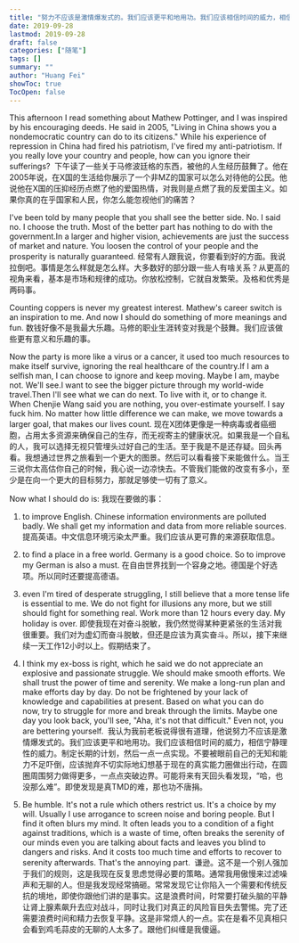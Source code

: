 ```yaml
---
title: "努力不应该是激情爆发式的。我们应该更平和地用功。我们应该相信时间的威力，相信宁静理性的威力。制定长期的计划，然后一点一点实现。不要被眼前自己的无知和能力不足吓倒，应该抛弃"
date: 2019-09-28
lastmod: 2019-09-28
draft: false
categories: ["随笔"]
tags: []
summary: ""
author: "Huang Fei"
showToc: true
TocOpen: false
---
```


This afternoon I read something about Mathew Pottinger, and I was inspired by his encouraging deeds. He said in 2005, "Living in China shows you a nondemocratic country can do to its citizens." While his experience of repression in China had fired his patriotism, I've fired my anti-patriotism. If you really love your country and people, how can you ignore their sufferings? 
下午读了一些关于马修波廷格的东西，被他的人生经历鼓舞了。他在2005年说，在X国的生活给你展示了一个非MZ的国家可以怎么对待他的公民。他说他在X国的压抑经历点燃了他的爱国热情，对我则是点燃了我的反爱国主义。如果你真的在乎国家和人民，你怎么能忽视他们的痛苦？

I've been told by many people that you shall see the better side. No. I said no. I choose the truth. Most of the better part has nothing to do with the government.In a larger and higher vision, achievements are just the success of market and nature. You loosen the control of your people and the prosperity is naturally guaranteed.
经常有人跟我说，你要看到好的方面。我说拉倒吧。事情是怎么样就是怎么样。大多数好的部分跟一些人有啥关系？从更高的视角来看，基本是市场和规律的成功。你放松控制，它就自发繁荣。及格和优秀是两码事。

Counting coppers is never my greatest interest. Mathew's career switch is an inspiration to me. And now I should do something of more meanings and fun.
数钱好像不是我最大乐趣。马修的职业生涯转变对我是个鼓舞。我们应该做些更有意义和乐趣的事。

Now the party is more like a virus or a cancer, it used too much resources to make itself survive, ignoring the real healthcare of the country.If I am a selfish man, I can choose to ignore and keep moving. Maybe I am, maybe not. We'll see.I want to see the bigger picture through my world-wide travel.Then I'll see what we can do next. To live with it, or to change it. When Chenjie Wang said you are nothing, you over-estimate yourself. I say fuck him. No matter how little difference we can make, we move towards a larger goal, that makes our lives count.
现在X团体更像是一种病毒或者癌细胞，占用太多资源来确保自己的生存，而无视寄主的健康状况。如果我是一个自私的人，我可以选择无视只管埋头过好自己的生活。至于我是不是还存疑。回头再看。我想通过世界之旅看到一个更大的图景。然后可以看看接下来能做什么。当王三说你太高估你自己的时候，我心说一边凉快去。不管我们能做的改变有多小，至少是在向一个更大的目标努力，那就足够使一切有了意义。

Now what I should do is:
我现在要做的事：

1. to improve English. Chinese information environments are polluted badly. We shall get my information and data from more reliable sources.
提高英语。中文信息环境污染太严重。我们应该从更可靠的来源获取信息。

2. to find a place in a free world. Germany is a good choice. So to improve my German is also a must.
在自由世界找到一个容身之地。德国是个好选项。所以同时还要提高德语。

3. even I'm tired of desperate struggling, I still believe that a more tense life is essential to me. We do not fight for illusions any more, but we still should fight for something real. Work more than 12 hours every day. My holiday is over.
即使我现在对奋斗脱敏，我仍然觉得某种更紧张的生活对我很重要。我们对为虚幻而奋斗脱敏，但还是应该为真实奋斗。所以，接下来继续一天工作12小时以上。假期结束了。

4. I think my ex-boss is right, which he said we do not appreciate an explosive and passionate struggle. We should make smooth efforts. We shall trust the power of time and serenity. We make a long-run plan and make efforts day by day. Do not be frightened by your lack of knowledge and capabilities at present. Based on what you can do now, try to struggle for more and break through the limits. Maybe one day you look back, you'll see, "Aha, it's not that difficult." Even not, you are bettering yourself. 
我认为我前老板说得很有道理，他说努力不应该是激情爆发式的。我们应该更平和地用功。我们应该相信时间的威力，相信宁静理性的威力。制定长期的计划，然后一点一点实现。不要被眼前自己的无知和能力不足吓倒，应该抛弃不切实际地幻想基于现在的真实能力圈做出行动，在圆圈周围努力做得更多，一点点突破边界。可能将来有天回头看发现，“哈，也没那么难”。即使发现是真TMD的难，那也功不唐捐。

5. Be humble. It's not a rule which others restrict us. It's a choice by my will. Usually I use arrogance to screen noise and boring people. But I find it often blurs my mind. It often leads you to a condition of a fight against traditions, which is a waste of time, often breaks the serenity of our minds even you are talking about facts and leaves you blind to dangers and risks. And it costs too much time and efforts to recover to serenity afterwards. That's the annoying part. 
谦逊。这不是一个别人强加于我们的规则，这是我现在反复思虑觉得必要的策略。通常我用傲慢来过滤噪声和无聊的人。但是我发现经常搞砸。常常发现它让你陷入一个需要和传统反抗的境地，即使你跟他们讲的是事实。这是浪费时间，时常要打破头脑的平静让肾上腺素飙升去应对战斗，同时让我们对真正的风险盲目失去警惕。完了还需要浪费时间和精力去恢复平静。这是非常烦人的一点。实在是看不见真相只会看到鸡毛蒜皮的无聊的人太多了。跟他们纠缠是我傻逼。